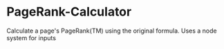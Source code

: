 # PageRank-Calculator
Calculate a page's PageRank(TM) using the original formula. Uses a node system for inputs
